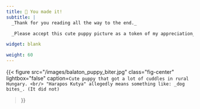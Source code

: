 ```yaml
---
title: 🎉 You made it!
subtitle: |
  _Thank for you reading all the way to the end._

  _Please accept this cute puppy picture as a token of my appreciation_ 🙏

widget: blank

weight: 60
---
```


<p style="text-align: center">

{{< figure
  src="/images/balaton_puppy_biter.jpg"
  class="fig-center"
  lightbox="false"
  caption=`Cute puppy that got a lot of cuddles in rural Hungary.
  <br/>
  "Harapos Kutya" allegedly means something like: _dog bites_. (It did not)`
>}}


</p>

